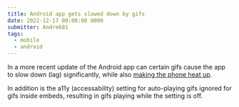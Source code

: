 ```yaml
---
title: Android app gets slowed down by gifs
date: 2022-12-17 00:00:00 0000
submitter: Andre601
tags:
  - mobile
  - android
---
```


In a more recent update of the Android app can certain gifs cause the app to slow down (lag) significantly, while also [making the phone heat up][app-issue].

In addition is the a11y (accessability) setting for auto-playing gifs ignored for gifs inside embeds, resulting in gifs playing while the setting is off.

[app-issue]: https://twitter.com/TrueAndre_601/status/1603794219713560576